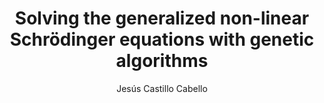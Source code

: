 ---
paperId: 8
author: Jesús Castillo Cabello
publicationauthor: Castillo Cabello, J.
title: Solving the generalized non-linear Schrödinger equations with genetic algorithms
pdf: Poster_Castillo_Jesus.pdf
poster: --
alt: --
type: Poster
topic: FAT
link: https://research.latinxinai.org/papers/neurips/2019/pdf/Poster_Castillo_Jesus.pdf
conference: neurips
year: 2019
tags: neurips-2019
location: Vancouver, Canada
---